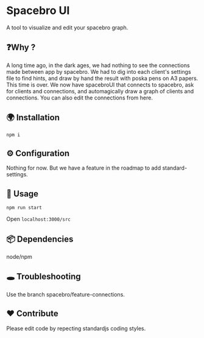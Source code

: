 # Spacebro UI

A tool to visualize and edit your spacebro graph.

## ❓Why ?

A long time ago, in the dark ages, we had nothing to see the connections
made between app by spacebro. We had to dig into each client's settings
file to find hints, and draw by hand the result with poska pens on A3
papers.  
This time is over. We now have spacebroUI that connects to spacebro, ask
for clients and connections, and automagically draw a graph of clients
and connections.
You can also edit the connections from here.

## 🌍 Installation

```
npm i
```

## ⚙ Configuration

Nothing for now. But we have a feature in the roadmap to add
standard-settings.

## 👋 Usage

```
npm run start
```

Open `localhost:3000/src`

## 📦 Dependencies

node/npm

## 🕳 Troubleshooting

Use the branch spacebro/feature-connections.

## ❤️ Contribute

Please edit code by repecting standardjs coding styles.

